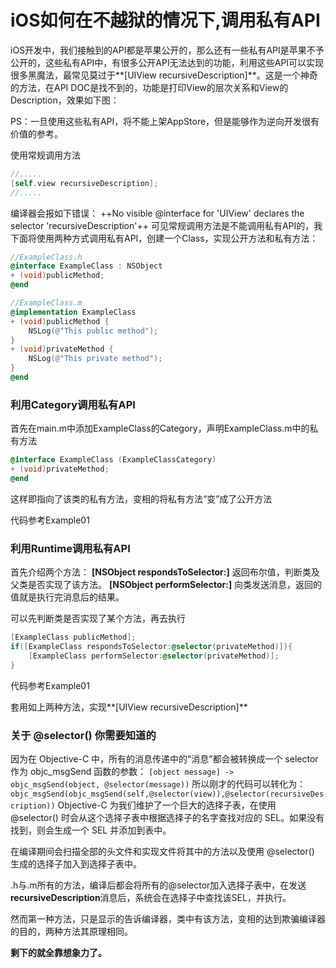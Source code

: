 # iOS如何在不越狱的情况下,调用私有API
iOS开发中，我们接触到的API都是苹果公开的，那么还有一些私有API是苹果不予公开的，这些私有API中，有很多公开API无法达到的功能，利用这些API可以实现很多黑魔法，最常见莫过于**[UIView recursiveDescription]**。这是一个神奇的方法，在API DOC是找不到的，功能是打印View的层次关系和View的Description，效果如下图：

PS：一旦使用这些私有API，将不能上架AppStore，但是能够作为逆向开发很有价值的参考。

使用常规调用方法
```objective-c
//.....
[self.view recursiveDescription];
//.....
```
编译器会报如下错误：
++No visible @interface for 'UIView' declares the selector 'recursiveDescription'++
可见常规调用方法是不能调用私有API的，我下面将使用两种方式调用私有API，创建一个Class，实现公开方法和私有方法：
```objective-c
//ExampleClass.h
@interface ExampleClass : NSObject
+ (void)publicMethod;
@end

//ExampleClass.m
@implementation ExampleClass
+ (void)publicMethod {
    NSLog(@"This public method");
}
+ (void)privateMethod {
    NSLog(@"This private method");
}
@end
```

### 利用Category调用私有API
首先在main.m中添加ExampleClass的Category，声明ExampleClass.m中的私有方法
```objective-c
@interface ExampleClass (ExampleClassCategory)
+ (void)privateMethod;
@end
```
这样即指向了该类的私有方法，变相的将私有方法“变”成了公开方法

代码参考Example01

### 利用Runtime调用私有API
首先介绍两个方法：
**[NSObject respondsToSelector:]** 返回布尔值，判断类及父类是否实现了该方法。
**[NSObject performSelector:]** 向类发送消息，返回的值就是执行完消息后的结果。

可以先判断类是否实现了某个方法，再去执行
```objective-c
[ExampleClass publicMethod];
if([ExampleClass respondsToSelector:@selector(privateMethod)]){
	[ExampleClass performSelector:@selector(privateMethod)];
}
```

代码参考Example01

套用如上两种方法，实现**[UIView recursiveDescription]**

### 关于 @selector() 你需要知道的
因为在 Objective-C 中，所有的消息传递中的“消息”都会被转换成一个 selector 作为 objc_msgSend 函数的参数：
`[object message] -> objc_msgSend(object, @selector(message))`
所以刚才的代码可以转化为：
`objc_msgSend(objc_msgSend(self,@selector(view)),@selector(recursiveDescription))`
Objective-C 为我们维护了一个巨大的选择子表，在使用 @selector() 时会从这个选择子表中根据选择子的名字查找对应的 SEL。如果没有找到，则会生成一个 SEL 并添加到表中。

在编译期间会扫描全部的头文件和实现文件将其中的方法以及使用 @selector() 生成的选择子加入到选择子表中。

.h与.m所有的方法，编译后都会将所有的@selector加入选择子表中，在发送**recursiveDescription**消息后，系统会在选择子中查找该SEL，并执行。

然而第一种方法，只是显示的告诉编译器，类中有该方法，变相的达到欺骗编译器的目的，两种方法其原理相同。

**剩下的就全靠想象力了。**
